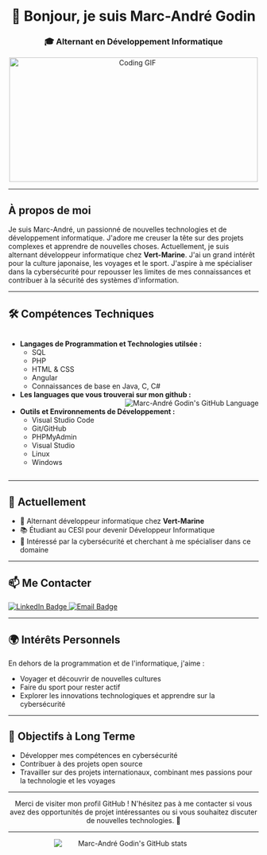 <h1 align="center">👋 Bonjour, je suis Marc-André Godin</h1>

<h3 align="center">🎓 Alternant en Développement Informatique</h3>

<p align="center">
  <!-- Remplace le lien ci-dessous par un lien valide pour ton GIF -->
  <img src="https://media.giphy.com/media/qgQUggAC3Pfv687qPC/giphy.gif" width="500" height="250" alt="Coding GIF">
</p>


---

## À propos de moi

Je suis Marc-André, un passionné de nouvelles technologies et de développement informatique. J'adore me creuser la tête sur des projets complexes et apprendre de nouvelles choses. Actuellement, je suis alternant développeur informatique chez <strong>Vert-Marine</strong>. J'ai un grand intérêt pour la culture japonaise, les voyages et le sport. J'aspire à me spécialiser dans la cybersécurité pour repousser les limites de mes connaissances et contribuer à la sécurité des systèmes d'information.

---

## 🛠️ Compétences Techniques

<div style="display: flex; align-items: flex-start; flex-wrap: wrap;">
  <!-- Liste des compétences techniques -->
  <div style="flex: 1; min-width: 300px;">
    <ul>
      <li><strong>Langages de Programmation et Technologies utilsée :</strong>
        <ul>
          <li>SQL</li>
          <li>PHP</li>
          <li>HTML & CSS</li>
          <li>Angular</li>
          <li>Connaissances de base en Java, C, C#</li>
        </ul>
      </li>
  <li><strong>Les languages que vous trouverai sur mon github :</strong>
  <!-- Widget GitHub -->
  <div style="flex: 1; text-align: right; min-width: 300px;">
    <img src="https://github-readme-stats.vercel.app/api/top-langs/?username=MAgodin&layout=compact" alt="Marc-André Godin's GitHub Language" style="max-width: 100%;">
  </div>
      </li>
      <li><strong>Outils et Environnements de Développement :</strong>
        <ul>
          <li>Visual Studio Code</li>
          <li>Git/GitHub</li>
          <li>PHPMyAdmin</li>
          <li>Visual Studio</li>
          <li>Linux</li>
          <li>Windows</li>
        </ul>
      </li>
    </ul>
  </div>
</div>


---

## 🌱 Actuellement

<ul>
  <li>💼 Alternant développeur informatique chez <strong>Vert-Marine</strong></li>
  <li>📚 Étudiant au CESI pour devenir Développeur Informatique</li>
  <li>🎯 Intéressé par la cybersécurité et cherchant à me spécialiser dans ce domaine</li>
</ul>

---

## 📫 Me Contacter

<p>
  <a href="https://www.linkedin.com/in/marc-andr%C3%A9-godin-5b035b231/" target="_blank">
    <img src="https://img.shields.io/badge/LinkedIn-0077B5?style=for-the-badge&logo=linkedin&logoColor=white" alt="LinkedIn Badge">
  </a>
  <a href="mailto:marcandregodin.cjn@gmail.com" target="_blank">
    <img src="https://img.shields.io/badge/Email-D14836?style=for-the-badge&logo=gmail&logoColor=white" alt="Email Badge">
  </a>
</p>

---

## 🌍 Intérêts Personnels

En dehors de la programmation et de l'informatique, j'aime :

<ul>
  <li>Voyager et découvrir de nouvelles cultures</li>
  <li>Faire du sport pour rester actif</li>
  <li>Explorer les innovations technologiques et apprendre sur la cybersécurité</li>
</ul>

---

## 🚀 Objectifs à Long Terme

<ul>
  <li>Développer mes compétences en cybersécurité</li>
  <li>Contribuer à des projets open source</li>
  <li>Travailler sur des projets internationaux, combinant mes passions pour la technologie et les voyages</li>
</ul>

---

<p align="center">
  Merci de visiter mon profil GitHub ! N'hésitez pas à me contacter si vous avez des opportunités de projet intéressantes ou si vous souhaitez discuter de nouvelles technologies. 🚀
</p>

---

<!-- Widgets Dynamiques -->
<p align="center">
  <img src="https://myreadme.vercel.app/api/embed/MAgodin?panels=userstatistics,toplanguages,commitgraph" alt="Marc-André Godin's GitHub stats" style="margin-right: 20px; min-width: 300px;">
</p>


